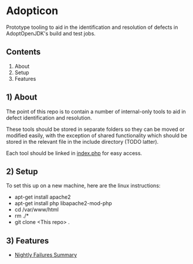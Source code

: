 # Adopticon
Prototype tooling to aid in the identification and resolution of defects in AdoptOpenJDK's build and test jobs.

## Contents
1) About
2) Setup 
3) Features

## 1) About

The point of this repo is to contain a number of internal-only tools to aid in defect identification and resolution.

These tools should be stored in separate folders so they can be moved or modified easily, with the exception of shared
functionality which should be stored in the relevant file in the include directory (TODO latter).

Each tool should be linked in [index.php](./index.php) for easy access.

## 2) Setup

To set this up on a new machine, here are the linux instructions:

- apt-get install apache2
- apt-get install php libapache2-mod-php
- cd /var/www/html
- rm ./*
- git clone \<This repo\> .

## 3) Features
- [Nightly Failures Summary](./nightly_failures_summary/index.php)
